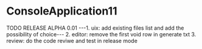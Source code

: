 # ConsoleApplication11
TODO RELEASE ALPHA 0.01
---1. uix:     add existing files list and add the possibility of choice---
2. editor:  remove the first void row in generate txt
3. review:  do the code reviwe and test in release mode
